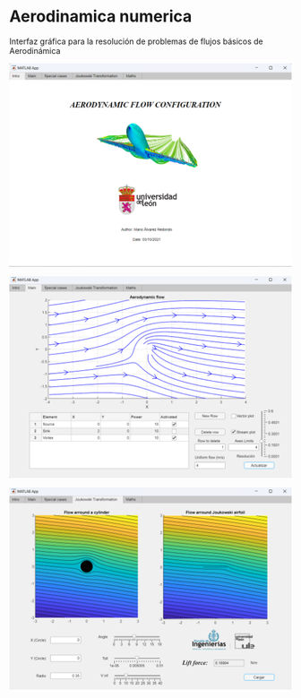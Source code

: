 # Aerodinamica numerica
Interfaz gráfica para la resolución de problemas de flujos básicos de Aerodinámica

![plot](img/i.png)

![plot](img/2.png)

![plot](img/3.png)
